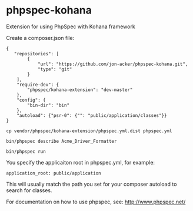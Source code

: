 phpspec-kohana
==============

Extension for using PhpSpec with Kohana framework

Create a composer.json file:
```
{
   "repositories": [
        {
            "url": "https://github.com/jon-acker/phpspec-kohana.git",
            "type": "git"
        }
    ],
    "require-dev": {
        "phpspec/kohana-extension": "dev-master"
    },
    "config": {
        "bin-dir": "bin"
    },
    "autoload": {"psr-0": {"": "public/application/classes"}}
}
```

```
cp vendor/phpspec/kohana-extension/phpspec.yml.dist phpspec.yml
```

```
bin/phpspec describe Acme_Driver_Formatter
```

```
bin/phpspec run
```
You specify the applicaiton root in phpspec.yml, for example:
```
application_root: public/application
```
This will usually match the path you set for your composer autoload to search for classes.

For documentation on how to use phpspec, see: http://www.phpspec.net/
